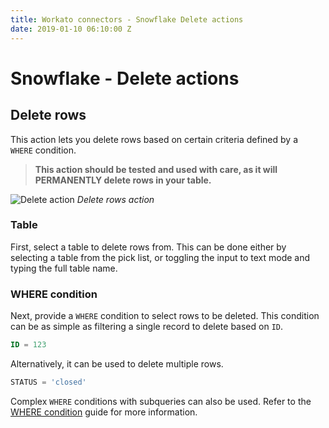 ```yaml
---
title: Workato connectors - Snowflake Delete actions
date: 2019-01-10 06:10:00 Z
---
```


# Snowflake - Delete actions

## Delete rows

This action lets you delete rows based on certain criteria defined by a ` WHERE` condition.

> **This action should be tested and used with care, as it will PERMANENTLY delete rows in your table.**

![Delete action](~@img/snowflake/delete-rows-action.png)
*Delete rows action*

### Table
First, select a table to delete rows from. This can be done either by selecting a table from the pick list, or toggling the input to text mode and typing the full table name.

### WHERE condition
Next, provide a `WHERE` condition to select rows to be deleted. This condition can be as simple as filtering a single record to delete based on `ID`.

```sql
ID = 123
```

Alternatively, it can be used to delete multiple rows.

```sql
STATUS = 'closed'
```

Complex `WHERE` conditions with subqueries can also be used. Refer to the [WHERE condition](/connectors/snowflake.md#where-condition) guide for more information.
